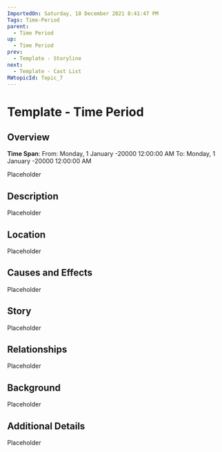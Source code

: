 ```yaml
---
ImportedOn: Saturday, 18 December 2021 8:41:47 PM
Tags: Time-Period
parent:
  - Time Period
up:
  - Time Period
prev:
  - Template - Storyline
next:
  - Template - Cast List
RWtopicId: Topic_7
---
```

# Template - Time Period
## Overview
**Time Span**: From: Monday, 1 January -20000 12:00:00 AM To: Monday, 1 January -20000 12:00:00 AM

Placeholder

## Description
Placeholder

## Location
Placeholder

## Causes and Effects
Placeholder

## Story
Placeholder

## Relationships
Placeholder

## Background
Placeholder

## Additional Details
Placeholder

